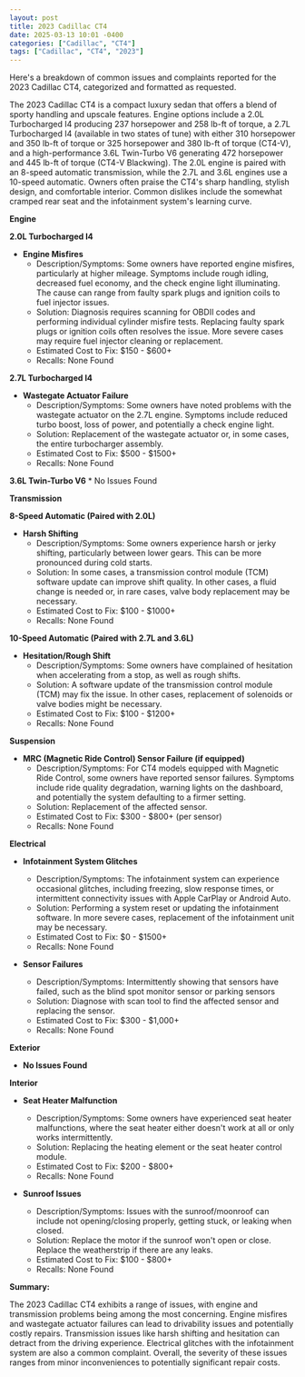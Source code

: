 ```yaml
---
layout: post
title: 2023 Cadillac CT4
date: 2025-03-13 10:01 -0400
categories: ["Cadillac", "CT4"]
tags: ["Cadillac", "CT4", "2023"]
---
```

Here's a breakdown of common issues and complaints reported for the 2023 Cadillac CT4, categorized and formatted as requested.

The 2023 Cadillac CT4 is a compact luxury sedan that offers a blend of sporty handling and upscale features. Engine options include a 2.0L Turbocharged I4 producing 237 horsepower and 258 lb-ft of torque, a 2.7L Turbocharged I4 (available in two states of tune) with either 310 horsepower and 350 lb-ft of torque or 325 horsepower and 380 lb-ft of torque (CT4-V), and a high-performance 3.6L Twin-Turbo V6 generating 472 horsepower and 445 lb-ft of torque (CT4-V Blackwing). The 2.0L engine is paired with an 8-speed automatic transmission, while the 2.7L and 3.6L engines use a 10-speed automatic. Owners often praise the CT4's sharp handling, stylish design, and comfortable interior. Common dislikes include the somewhat cramped rear seat and the infotainment system's learning curve.

**Engine**

**2.0L Turbocharged I4**

*   **Engine Misfires**
    *   Description/Symptoms: Some owners have reported engine misfires, particularly at higher mileage. Symptoms include rough idling, decreased fuel economy, and the check engine light illuminating. The cause can range from faulty spark plugs and ignition coils to fuel injector issues.
    *   Solution: Diagnosis requires scanning for OBDII codes and performing individual cylinder misfire tests. Replacing faulty spark plugs or ignition coils often resolves the issue. More severe cases may require fuel injector cleaning or replacement.
    *   Estimated Cost to Fix: $150 - $600+
    *   Recalls: None Found

**2.7L Turbocharged I4**

*   **Wastegate Actuator Failure**
    *   Description/Symptoms: Some owners have noted problems with the wastegate actuator on the 2.7L engine. Symptoms include reduced turbo boost, loss of power, and potentially a check engine light.
    *   Solution: Replacement of the wastegate actuator or, in some cases, the entire turbocharger assembly.
    *   Estimated Cost to Fix: $500 - $1500+
    *   Recalls: None Found

**3.6L Twin-Turbo V6**
    * No Issues Found

**Transmission**

**8-Speed Automatic (Paired with 2.0L)**

*   **Harsh Shifting**
    *   Description/Symptoms: Some owners experience harsh or jerky shifting, particularly between lower gears. This can be more pronounced during cold starts.
    *   Solution: In some cases, a transmission control module (TCM) software update can improve shift quality. In other cases, a fluid change is needed or, in rare cases, valve body replacement may be necessary.
    *   Estimated Cost to Fix: $100 - $1000+
    *   Recalls: None Found

**10-Speed Automatic (Paired with 2.7L and 3.6L)**

*   **Hesitation/Rough Shift**
    *   Description/Symptoms: Some owners have complained of hesitation when accelerating from a stop, as well as rough shifts.
    *   Solution: A software update of the transmission control module (TCM) may fix the issue. In other cases, replacement of solenoids or valve bodies might be necessary.
    *   Estimated Cost to Fix: $100 - $1200+
    *   Recalls: None Found

**Suspension**

*   **MRC (Magnetic Ride Control) Sensor Failure (if equipped)**
    *   Description/Symptoms: For CT4 models equipped with Magnetic Ride Control, some owners have reported sensor failures. Symptoms include ride quality degradation, warning lights on the dashboard, and potentially the system defaulting to a firmer setting.
    *   Solution: Replacement of the affected sensor.
    *   Estimated Cost to Fix: $300 - $800+ (per sensor)
    *   Recalls: None Found

**Electrical**

*   **Infotainment System Glitches**
    *   Description/Symptoms: The infotainment system can experience occasional glitches, including freezing, slow response times, or intermittent connectivity issues with Apple CarPlay or Android Auto.
    *   Solution: Performing a system reset or updating the infotainment software. In more severe cases, replacement of the infotainment unit may be necessary.
    *   Estimated Cost to Fix: $0 - $1500+
    *   Recalls: None Found

*   **Sensor Failures**
    *   Description/Symptoms: Intermittently showing that sensors have failed, such as the blind spot monitor sensor or parking sensors
    *   Solution: Diagnose with scan tool to find the affected sensor and replacing the sensor.
    *   Estimated Cost to Fix: $300 - $1,000+
    *   Recalls: None Found

**Exterior**

*   **No Issues Found**

**Interior**

*   **Seat Heater Malfunction**
    *   Description/Symptoms: Some owners have experienced seat heater malfunctions, where the seat heater either doesn't work at all or only works intermittently.
    *   Solution: Replacing the heating element or the seat heater control module.
    *   Estimated Cost to Fix: $200 - $800+
    *   Recalls: None Found

*   **Sunroof Issues**
    * Description/Symptoms: Issues with the sunroof/moonroof can include not opening/closing properly, getting stuck, or leaking when closed.
    * Solution: Replace the motor if the sunroof won't open or close. Replace the weatherstrip if there are any leaks.
    * Estimated Cost to Fix: $100 - $800+
    * Recalls: None Found

**Summary:**

The 2023 Cadillac CT4 exhibits a range of issues, with engine and transmission problems being among the most concerning. Engine misfires and wastegate actuator failures can lead to drivability issues and potentially costly repairs. Transmission issues like harsh shifting and hesitation can detract from the driving experience. Electrical glitches with the infotainment system are also a common complaint. Overall, the severity of these issues ranges from minor inconveniences to potentially significant repair costs.

